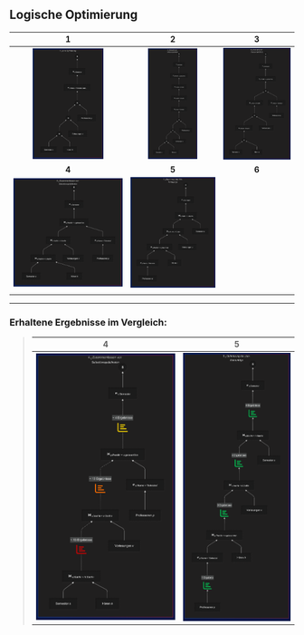 <!-- -->
 ## Logische Optimierung
 
 |  1  |  2  |  3  |  
 |:---:|:---:|:---:|  
 | <img src="img/canonic-001.png" width=65%> |<img src="img/canonic-002.png" width=58%> | <img src="img/canonic-003.png" width=100%> |  
 |**4**|**5**|**6**|  
 | <img src="img/canonic-004.png" width=100%> | <img src="img/canonic-005.png" width=100%> |  |  
 | | | |  
 
---

### **Erhaltene Ergebnisse im Vergleich:**

> |  **4** | **5** |  
> |:------:|:-----:|  
> | <img src="img/results-canon-004B.png" width=100%> | <img src="img/results-canon-005B.png" width=100%> |  

